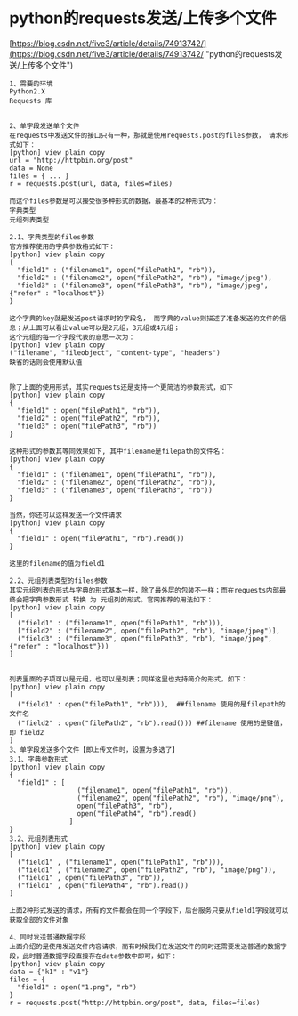 # python的requests发送/上传多个文件
[https://blog.csdn.net/five3/article/details/74913742/](https://blog.csdn.net/five3/article/details/74913742/ "python的requests发送/上传多个文件")	

	1、需要的环境
	Python2.X
	Requests 库
	
	
	2、单字段发送单个文件
	在requests中发送文件的接口只有一种，那就是使用requests.post的files参数， 请求形式如下：
	[python] view plain copy
	url = "http://httpbin.org/post"  
	data = None  
	files = { ... }  
	r = requests.post(url, data, files=files)  
	
	而这个files参数是可以接受很多种形式的数据，最基本的2种形式为：
	字典类型
	元组列表类型
	
	2.1、字典类型的files参数
	官方推荐使用的字典参数格式如下：
	[python] view plain copy
	{  
	  "field1" : ("filename1", open("filePath1", "rb")),  
	  "field2" : ("filename2", open("filePath2", "rb"), "image/jpeg"),  
	  "field3" : ("filename3", open("filePath3", "rb"), "image/jpeg", {"refer" : "localhost"})  
	}   
	
	这个字典的key就是发送post请求时的字段名， 而字典的value则描述了准备发送的文件的信息；从上面可以看出value可以是2元组，3元组或4元组；
	这个元组的每一个字段代表的意思一次为：
	[python] view plain copy
	("filename", "fileobject", "content-type", "headers")  
	缺省的话则会使用默认值
	
	
	除了上面的使用形式，其实requests还是支持一个更简洁的参数形式，如下
	[python] view plain copy
	{  
	  "field1" : open("filePath1", "rb")),  
	  "field2" : open("filePath2", "rb")),  
	  "field3" : open("filePath3", "rb"))  
	}  
	
	这种形式的参数其等同效果如下, 其中filename是filepath的文件名：
	[python] view plain copy
	{  
	  "field1" : ("filename1", open("filePath1", "rb")),  
	  "field2" : ("filename2", open("filePath2", "rb")),  
	  "field3" : ("filename3", open("filePath3", "rb"))  
	}  
	
	当然，你还可以这样发送一个文件请求
	[python] view plain copy
	{  
	  "field1" : open("filePath1", "rb").read())  
	}  
	
	这里的filename的值为field1
	
	2.2、元组列表类型的files参数
	其实元组列表的形式与字典的形式基本一样，除了最外层的包装不一样；而在requests内部最终会把字典参数形式 转换 为 元组列的形式。官网推荐的用法如下：
	[python] view plain copy
	[  
	  ("field1" : ("filename1", open("filePath1", "rb"))),  
	  ["field2" : ("filename2", open("filePath2", "rb"), "image/jpeg")],  
	  ("field3" : ("filename3", open("filePath3", "rb"), "image/jpeg", {"refer" : "localhost"}))  
	]  
	
	
	列表里面的子项可以是元组，也可以是列表；同样这里也支持简介的形式，如下：
	[python] view plain copy
	[  
	  ("field1" : open("filePath1", "rb"))),  ##filename 使用的是filepath的文件名  
	  ("field2" : open("filePath2", "rb").read())) ##filename 使用的是键值，即 field2  
	]  
	3、单字段发送多个文件【即上传文件时，设置为多选了】
	3.1、字典参数形式
	[python] view plain copy
	{  
	  "field1" : [  
	                 ("filename1", open("filePath1", "rb")),   
	                 ("filename2", open("filePath2", "rb"), "image/png"),   
	                 open("filePath3", "rb"),  
	                 open("filePath4", "rb").read()  
	               ]  
	}  
	3.2、元组列表形式
	[python] view plain copy
	[  
	  ("field1" , ("filename1", open("filePath1", "rb"))),  
	  ("field1" , ("filename2", open("filePath2", "rb"), "image/png")),   
	  ("field1" , open("filePath3", "rb")),  
	  ("field1" , open("filePath4", "rb").read())  
	]  
	
	上面2种形式发送的请求，所有的文件都会在同一个字段下，后台服务只要从field1字段就可以获取全部的文件对象
	
	4、同时发送普通数据字段
	上面介绍的是使用发送文件内容请求，而有时候我们在发送文件的同时还需要发送普通的数据字段，此时普通数据字段直接存在data参数中即可，如下：
	[python] view plain copy
	data = {"k1" : "v1"}  
	files = {  
	  "field1" : open("1.png", "rb")  
	}  
	r = requests.post("http://httpbin.org/post", data, files=files)  